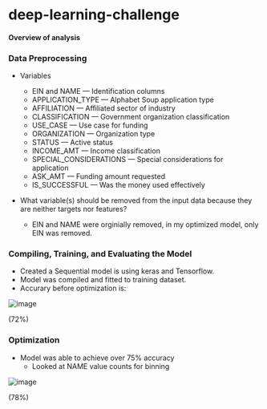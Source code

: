 # deep-learning-challenge

#### Overview of analysis

### Data Preprocessing
- Variables
  - EIN and NAME — Identification columns
  - APPLICATION_TYPE — Alphabet Soup application type
  - AFFILIATION — Affiliated sector of industry
  - CLASSIFICATION — Government organization classification
  - USE_CASE — Use case for funding
  - ORGANIZATION — Organization type
  - STATUS — Active status
  - INCOME_AMT — Income classification
  - SPECIAL_CONSIDERATIONS — Special considerations for application
  - ASK_AMT — Funding amount requested
  - IS_SUCCESSFUL — Was the money used effectively

- What variable(s) should be removed from the input data because they are neither targets nor features?
  - EIN and NAME were orginially removed, in my optimized model, only EIN was removed.

### Compiling, Training, and Evaluating the Model
  - Created a Sequential model is using keras and Tensorflow. 
  - Model was compiled and fitted to training dataset.
  - Accurary before optimization is:

![image](https://user-images.githubusercontent.com/62813833/230728433-9532bd8e-b54b-413b-838e-277da8329eff.png)

(72%)


### Optimization
  - Model was able to achieve over 75% accuracy
      - Looked at NAME value counts for binning
   
![image](https://user-images.githubusercontent.com/62813833/230728671-eeea054b-ad30-41c6-b22d-df31c44161e9.png)

(78%)
